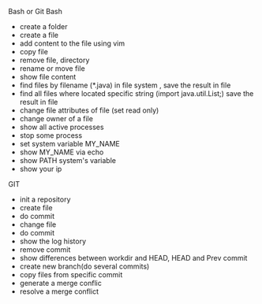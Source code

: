 Bash or Git Bash

* create a folder
* create a file
* add content to the file using vim
* copy file
* remove file, directory
* rename or move file
* show file content
* find files by filename (*.java) in file system , save the result in file
* find all files where located specific string (import java.util.List;) save the result in file
* change file attributes of file (set read only)
* change owner of a file
* show all active processes
* stop some process
* set system variable MY_NAME
* show MY_NAME via echo
* show PATH system's variable
* show your ip


GIT
* init a repository
* create file
* do commit
* change file
* do commit
* show the log history
* remove commit
* show differences between workdir and HEAD, HEAD and Prev commit
* create new branch(do several commits)
* copy files from specific commit
* generate a merge conflic
* resolve a merge conflict